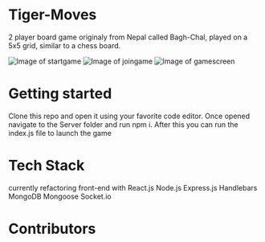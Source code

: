 # Tiger-Moves
2 player board game originaly from Nepal called Bagh-Chal, played on a 5x5 grid, similar to a chess board.

![Image of startgame](https://i.imgur.com/UmCjpXZ.png)
![Image of joingame](https://i.imgur.com/dja4Kc3.png)
![Image of gamescreen](https://i.imgur.com/OLf02Cp.png)


# Getting started
Clone this repo and open it using your favorite code editor. Once opened navigate to the Server folder and run npm i.
After this you can run the index.js file to launch the game 

# Tech Stack
currently refactoring front-end with React.js
Node.js
Express.js
Handlebars
MongoDB
Mongoose
Socket.io

# Contributors
